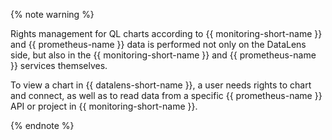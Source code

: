 {% note warning %}

Rights management for QL charts according to {{ monitoring-short-name }} and {{ prometheus-name }} data is performed not only on the DataLens side, but also in the {{ monitoring-short-name }} and {{ prometheus-name }} services themselves.

To view a chart in {{ datalens-short-name }}, a user needs rights to chart and connect, as well as to read data from a specific {{ prometheus-name }} API or project in {{ monitoring-short-name }}.

{% endnote %}